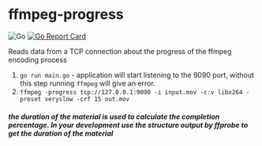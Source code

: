 # ffmpeg-progress
![Go](https://github.com/dxavx/ffmpeg-progress/workflows/Go/badge.svg?branch=master)
[![Go Report Card](https://goreportcard.com/badge/github.com/dxavx/ffmpeg-progress)](https://goreportcard.com/report/github.com/dxavx/ffmpeg-progress)

Reads data from a TCP connection about the progress of the ffmpeg encoding process

1. ```go run main.go``` - application will start listening to the 9090 port, without this step running ````ffmpeg```` will give an error.
2. ```ffmpeg -progress tcp://127.0.0.1:9090 -i input.mov -c:v libx264 -preset veryslow -crf 15 out.mov```
##### the duration of the material is used to calculate the completion percentage. In your development use the structure output by ffprobe to get the duration of the material
